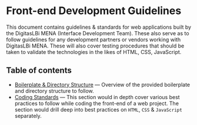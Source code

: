 # Front-end Development Guidelines

This document contains guidelines & standards for web applications built by the DigitasLBi MENA (Interface Development Team). These also serve as to follow guidelines for any development partners or vendors working with DigitasLBi MENA. These will also cover testing procedures that should be taken to validate the technologies in the likes of HTML, CSS, JavaScript.


## Table of contents

* [Boilerplate & Directory Structure](directorystructure.md) — Overview of the provided boilerplate and directory structure to follow.
* [Coding Standards](coding.md) —  This section would in depth cover various best practices to follow while coding the front-end of a web project. The section would drill deep into best practices on `HTML`, `CSS` & `JavaScript` separately.



